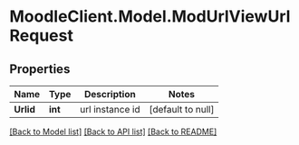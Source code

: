 # MoodleClient.Model.ModUrlViewUrlRequest

## Properties

Name | Type | Description | Notes
------------ | ------------- | ------------- | -------------
**Urlid** | **int** | url instance id | [default to null]

[[Back to Model list]](../README.md#documentation-for-models) [[Back to API list]](../README.md#documentation-for-api-endpoints) [[Back to README]](../README.md)

